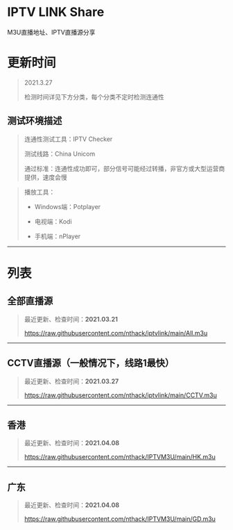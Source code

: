 # IPTV LINK Share
M3U直播地址、IPTV直播源分享

# 更新时间
> 2021.3.27
> 
> 检测时间详见下方分类，每个分类不定时检测连通性



## 测试环境描述
> 连通性测试工具：IPTV Checker 
> 
> 测试线路：China Unicom
> 
> 通过标准：连通性成功即可，部分信号可能经过转播，非官方或大型运营商提供，速度会慢



> 播放工具：
> 
> * Windows端：Potplayer
> 
> * 电视端：Kodi
> 
> * 手机端：nPlayer


---

# 列表
## 全部直播源
> 最近更新、检查时间：**2021.03.21**
> 
> https://raw.githubusercontent.com/nthack/iptvlink/main/All.m3u

---

## CCTV直播源（一般情况下，线路1最快）
> 最近更新、检查时间：**2021.03.27**
> 
> https://raw.githubusercontent.com/nthack/iptvlink/main/CCTV.m3u

---

## 香港
> 最近更新、检查时间：**2021.04.08**
> 
> https://raw.githubusercontent.com/nthack/IPTVM3U/main/HK.m3u

---

## 广东
> 最近更新、检查时间：**2021.04.08**
> 
> https://raw.githubusercontent.com/nthack/IPTVM3U/main/GD.m3u



